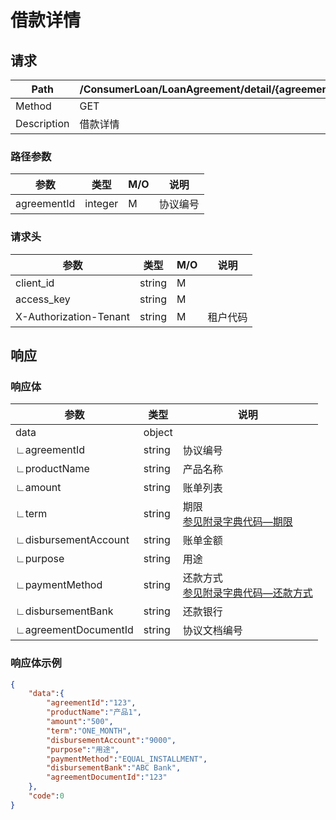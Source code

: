 # 借款详情

## 请求

| Path        | /ConsumerLoan/LoanAgreement/detail/{agreementId}/retrieve |
| ----------- | --------------------------------------------------------- |
| Method      | GET                                                       |
| Description | 借款详情                                                  |

### 路径参数

| 参数        | 类型    | M/O  | 说明     |
| ----------- | ------- | ---- | -------- |
| agreementId | integer | M    | 协议编号 |

### 请求头

| 参数                   | 类型   | M/O  | 说明     |
| ---------------------- | ------ | ---- | -------- |
| client_id              | string | M    |          |
| access_key             | string | M    |          |
| X-Authorization-Tenant | string | M    | 租户代码 |

## 响应

### 响应体

| 参数                 | 类型   | 说明                                                         |
| -------------------- | ------ | ------------------------------------------------------------ |
| data                 | object |                                                              |
| ∟agreementId         | string | 协议编号                                                     |
| ∟productName         | string | 产品名称                                                     |
| ∟amount              | string | 账单列表                                                     |
| ∟term                | string | 期限<br/>[参见附录字典代码—期限](appendices/dictionary_code.md) |
| ∟disbursementAccount | string | 账单金额                                                     |
| ∟purpose             | string | 用途                                                         |
| ∟paymentMethod       | string | 还款方式<br/>[参见附录字典代码—还款方式](appendices/dictionary_code.md) |
| ∟disbursementBank    | string | 还款银行                                                     |
| ∟agreementDocumentId | string | 协议文档编号                                                 |

### 响应体示例

```json
{
    "data":{
        "agreementId":"123",
        "productName":"产品1",
        "amount":"500",
        "term":"ONE_MONTH",
        "disbursementAccount":"9000",
        "purpose":"用途",
        "paymentMethod":"EQUAL_INSTALLMENT",
        "disbursementBank":"ABC Bank",
        "agreementDocumentId":"123"
    },
    "code":0
}
```

